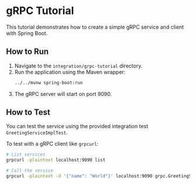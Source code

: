 # gRPC Tutorial

This tutorial demonstrates how to create a simple gRPC service and client with Spring Boot.

## How to Run

1.  Navigate to the `integration/grpc-tutorial` directory.
2.  Run the application using the Maven wrapper:
    ```bash
    ../../mvnw spring-boot:run
    ```
3.  The gRPC server will start on port 9090.

## How to Test

You can test the service using the provided integration test `GreetingServiceImplTest`.

To test with a gRPC client like `grpcurl`:
```bash
# List services
grpcurl -plaintext localhost:9090 list

# Call the service
grpcurl -plaintext -d '{"name": "World"}' localhost:9090 grpc.GreetingService/sayHello
```

```
